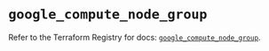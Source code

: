 # `google_compute_node_group`

Refer to the Terraform Registry for docs: [`google_compute_node_group`](https://registry.terraform.io/providers/hashicorp/google/6.43.0/docs/resources/compute_node_group).
